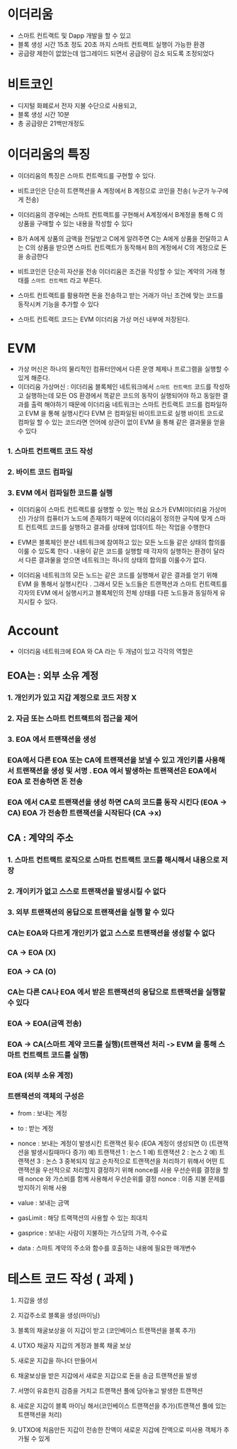 # 이더리움
- 스마트 컨트랙트 및 Dapp 개발을 할 수 있고
- 블록 생성 시간 15초 정도 20초 까지 스마트 컨트랙트 실행이 가능한 환경
- 공급량 제한이 없었는데 업그레이드 되면서 공급량이 감소 되도록 조정되었다

# 비트코인
- 디지털 화폐로서 전자 지불 수단으로 사용되고,
- 블록 생성 시간 10분
- 총 공급량은 21백만개정도


# 이더리움의 특징

- 이더리움의 특징은 스마트 컨트랙드를 구현할 수 있다.
- 비트코인은 단순히 트랜잭션을 A 계정에서 B 계정으로 코인을 전송( 누군가 누구에게 전송)
- 이더리움의 경우에는 스마트 컨트랙트를 구현해서 A계정에서 B계정을 통해 C 의 상품을 구매할 수 있는 내용을 작성할 수 있다
- B가 A에게 상품의 금액을 전달받고 C에게 알려주면 C는 A에게 상품을 전달하고 A는 C의 상품을 받으면 스마트 컨트랙트가 동작해서 B의 계정에서 C의 계정으로 돈을 송금한다
- 비트코인은 단순히 자산을 전송 이더리움은 조건을 작성할 수 있는 계약의 거래 형태를 `스마트 컨트랙트` 라고 부른다.
- 스마트 컨트랙트를 활용하면 돈을 전송하고 받는 거래가 아닌 조건에 맞는 코드를 동작시켜 기능을 추가할 수 있다

- 스마트 컨트랙트 코드는 EVM 이더리움 가상 머신 내부에 저장된다.

# EVM

- 가상 머신은 하나의 물리적인 컴퓨터안에서 다른 운영 체제나 프로그램을 실행할 수 있게 해준다.
- 이더리움 가상머신 : 이더리움 블록체인 네트워크에서 `스마트 컨트랙트` 코드를 작성하고 실행하는데
모든 OS 환경에서 똑같은 코드의 동작이 실행되어야 하고 동일한 결과를 출력 해야하기 때문에
이더리움 네트워크는 스마트 컨트랙트 코드를 컴파일하고 EVM 을 통해 실행시킨다
EVM 은 컴파일된 바이트코드로 실행 바이트 코드로 컴파일 할 수 있는 코드라면 언어에 상관이 없이 
EVM 을 통해 같은 결과물을 얻을 수 있다

### 1. 스마트 컨트랙트 코드 작성
### 2. 바이트 코드 컴파일
### 3. EVM 에서 컴파일한 코드를 실행

- 이더리움이 스마트 컨트랙트를 실행할 수 있는 핵심 요소가 EVM(이더리움 가상머신) 가상의 컴퓨터가 노드에 존재하기 때문에 
이더리움이 정의한 규칙에 맞게 스마트 컨트랙트 코드를 실행하고 결과를 상태에 업데이트 하는 작업을 수행한다

- EVM은 블록체인 분산 네트워크에 참여하고 있는 모든 노드들 같은 상태의 합의를 이룰 수 있도록 한다 . 내용이 같은 코드를 실행할 때 각자의 실행하는 환경이 달라서 다른 결과물을 얻으면 네트워크는 하나의 상태의 합의를 이룰수가 없다.

- 이더리움 네트워크의 모든 노드는 같은 코드를 실행해서 같은 결과를 얻기 위해 EVM 을 통해서 실행시킨다 . 그래서 모든 노드들은 트랜잭션과 스마트 컨트랙트를 각자의 EVM 에서 실행시키고 블록체인의 전체 상태를 다른 노드들과 동일하게 유지시킬 수 있다.


# Account

- 이더리움 네트워크에 EOA 와 CA 라는 두 개념이 있고 각각의 역할은

## EOA는 : 외부 소유 계정

### 1. 개인키가 있고 지갑 계정으로 코드 저장 X

### 2. 자금 또는 스마트 컨트랙트의 접근을 제어

### 3. EOA 에서 트랜잭션을 생성

### EOA에서 다른 EOA 또는 CA에 트랜잭션을 보낼 수 있고 개인키를 사용해서 트랜잭션을 생성 및 서명 . EOA 에서 발생하는 트랜잭션은 EOA에서 EOA 로 전송하면 돈 전송

### EOA 에서 CA로 트랜잭션을 생성 하면 CA의 코드를 동작 시킨다 (EOA -> CA) EOA 가 전송한 트랜잭션을 시작된다 (CA ->x)

## CA : 계약의 주소

### 1. 스마트 컨트랙트 로직으로 스마트 컨트랙트 코드를 해시해서 내용으로 저장

### 2. 개이키가 없고 스스로 트랜잭션을 발생시킬 수 없다

### 3. 외부 트랜잭션의 응답으로 트랜잭션을 실행 할 수 있다

### CA는 EOA와 다르게 개인키가 없고 스스로 트랜잭션을 생성할 수 없다

### CA -> EOA (X)

### EOA -> CA (O)

### CA는 다른 CA나 EOA 에서 받은 트랜잭션의 응답으로 트랜잭션을 실행할 수 있다

### EOA -> EOA(금액 전송)

### EOA -> CA(스마트 계약 코드를 실행)(트랜잭션 처리 -> EVM 을 통해 스마트 컨트랙트 코드를 실행)

### EOA (외부 소유 계정)

### 트랜잭션의 객체의 구성은

- from : 보내는 계정
- to : 받는 계정
- nonce : 보내는 계정이 발생시킨 트랜잭션 횟수
(EOA 계정이 생성되면 0)
(트랜잭션을 발생시킬때마다 증가)
예) 트랜잭션 1 : 논스 1
예) 트랜잭션 2 : 논스 2
예) 트랜잭션 3 : 논스 3
중복되지 않고 순차적으로 트랜잭션을 처리하기 위해서
어떤 트랜잭션을 우선적으로 처리할지 결정하기 위해 nonce를 사용
우선순위를 결정을 할때 nonce 와 가스비를 함께 사용해서 우선순위를 결정
nonce : 이중 지불 문제를 방지하기 위해 사용

- value : 보내는 금액
- gasLimit : 해당 트랙잭션의 사용할 수 있는 최대치
- gasprice : 보내는 사람이 지불하는 가스당의 가격, 수수료
- data : 스마트 계약의 주소와 함수를 호출하는 내용에 필요한 매개변수


# 테스트 코드 작성 ( 과제 )

1. 지갑을 생성

2. 지갑주소로 블록을 생성(마이닝)

3. 블록의 채굴보상을 이 지갑이 받고 (코인베이스 트랜잭션을 블록 추가)

4. UTXO 채굴자 지갑의 계정과 블록 채굴 보상

5. 새로운 지갑을 하나더 만들어서

6. 채굴보상을 받은 지갑에서 새로운 지갑으로 돈을 송금 트랜잭션을 발생

7. 서명이 유효한지 검증을 거치고 트랜잭션 풀에 담아놓고 발생한 트랜잭션

8. 새로운 지갑이 블록 마이닝 해서(코인베이스 트랜잭션을 추가)(트랜잭션 풀에 있는 트랜잭션을 처리)

9. UTXO에 처음만든 지갑이 전송한 잔액이 새로운 지갑에 잔액으로 미사용 객체가 추가될 수 있게 